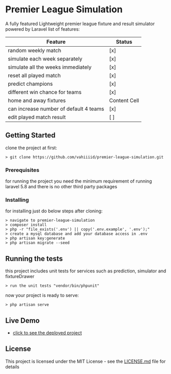 # Premier League Simulation

A fully featured Lightweight premier league fixture and result simulator powered by Laravel 
list of features:

| Feature                                  | Status        |
| ---------------------------------------- | ------------- |
| random weekly match                      | [x]           |
| simulate each week separately            | [x]           |
| simulate all the weeks immediately       | [x]           |
| reset all played match                   | [x]           |
| predict champions                        | [x]           |
| different win chance for teams           | [x]           |
| home and away fixtures  | Content Cell   | [x]           |
| can increase number of default 4 teams   | [x]           |
| edit played match result                 | [ ]           |

## Getting Started

clone the project at first:

```
> git clone https://github.com/vahiiiid/premier-league-simulation.git
```

### Prerequisites

for running the project you need the minimum requirement of running laravel 5.8 and there is no other third party packages


### Installing

for installing just do below steps after cloning:

```
> navigate to premier-league-simulation
> composer install
> php -r "file_exists('.env') || copy('.env.example', '.env');"
> create a mysql database and add your database access in .env
> php artisan key:generate
> php artisan migrate --seed
```


## Running the tests

this project includes unit tests for services such as prediction, simulator and fixtureDrawer

```
> run the unit tests "vendor/bin/phpunit"
```
now your project is ready to serve:

```
> php artisan serve
```


## Live Demo

* [click to see the deployed project](http://vahidvahedi.ir)


## License

This project is licensed under the MIT License - see the [LICENSE.md](LICENSE.md) file for details

